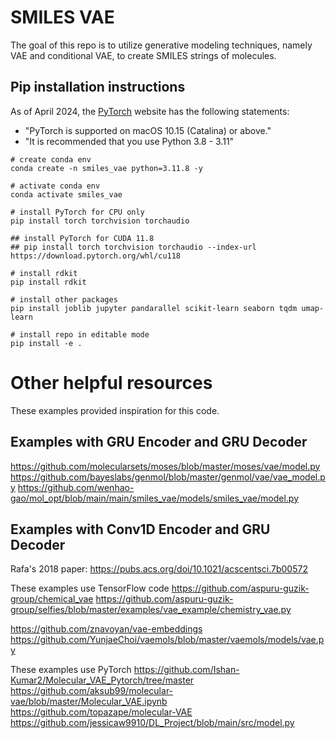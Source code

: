 # SMILES VAE
The goal of this repo is to utilize generative modeling techniques, namely VAE and conditional VAE, to create SMILES strings of molecules. 


## Pip installation instructions
As of April 2024, the [PyTorch](https://pytorch.org/get-started/locally/) website has the following statements:
- "PyTorch is supported on macOS 10.15 (Catalina) or above."
- "It is recommended that you use Python 3.8 - 3.11"

```
# create conda env
conda create -n smiles_vae python=3.11.8 -y

# activate conda env
conda activate smiles_vae

# install PyTorch for CPU only
pip install torch torchvision torchaudio

## install PyTorch for CUDA 11.8
## pip install torch torchvision torchaudio --index-url https://download.pytorch.org/whl/cu118

# install rdkit
pip install rdkit

# install other packages
pip install joblib jupyter pandarallel scikit-learn seaborn tqdm umap-learn

# install repo in editable mode
pip install -e .
```


# Other helpful resources
These examples provided inspiration for this code.

## Examples with GRU Encoder and GRU Decoder
https://github.com/molecularsets/moses/blob/master/moses/vae/model.py
https://github.com/bayeslabs/genmol/blob/master/genmol/vae/vae_model.py
https://github.com/wenhao-gao/mol_opt/blob/main/main/smiles_vae/models/smiles_vae/model.py

## Examples with Conv1D Encoder and GRU Decoder
Rafa's 2018 paper: https://pubs.acs.org/doi/10.1021/acscentsci.7b00572

These examples use TensorFlow code
https://github.com/aspuru-guzik-group/chemical_vae
https://github.com/aspuru-guzik-group/selfies/blob/master/examples/vae_example/chemistry_vae.py

https://github.com/znavoyan/vae-embeddings
https://github.com/YunjaeChoi/vaemols/blob/master/vaemols/models/vae.py


These examples use PyTorch
https://github.com/Ishan-Kumar2/Molecular_VAE_Pytorch/tree/master
https://github.com/aksub99/molecular-vae/blob/master/Molecular_VAE.ipynb
https://github.com/topazape/molecular-VAE
https://github.com/jessicaw9910/DL_Project/blob/main/src/model.py

